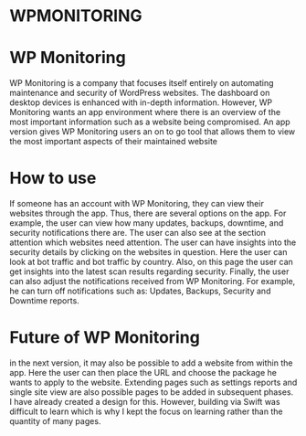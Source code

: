 # WPMONITORING

# WP Monitoring
WP Monitoring is a company that focuses itself entirely on automating maintenance and security of WordPress websites. 
The dashboard on desktop devices is enhanced with in-depth information. However, WP Monitoring wants an app environment where there is an overview of
the most important information such as a website being compromised. An app version gives WP Monitoring users an on to go tool that allows them to view 
the most important aspects of their maintained website 

# How to use 
If someone has an account with WP Monitoring, they can view their websites through the app. Thus, there are several options on the app. 
For example, the user can view how many updates, backups, downtime, and security notifications there are. The user can also see at the section attention which websites need attention.
The user can have insights into the security details by clicking on the websites in question. Here the user can look at bot traffic and bot traffic by country. 
Also, on this page the user can get insights into the latest scan results regarding security.  Finally, the user can also adjust the notifications received from WP Monitoring. 
For example, he can turn off notifications such as: Updates, Backups, Security and Downtime reports.


# Future of WP Monitoring
in the next version, it may also be possible to add a website from within the app. Here the user can then place the URL and choose the package he wants to apply to the website. 
Extending pages such as settings reports and single site view are also possible pages to be added in subsequent phases. 
I have already created a design for this. However, building via Swift was difficult to learn which is why I kept the focus on learning rather than the quantity of many pages.
